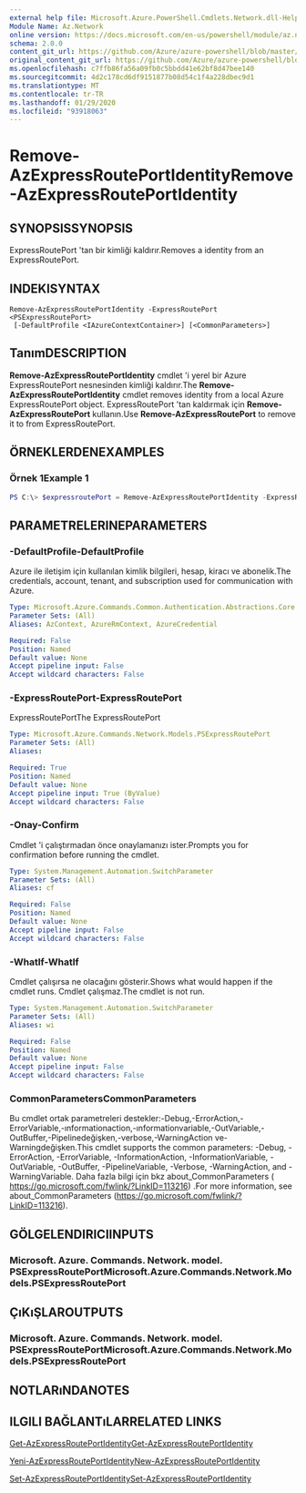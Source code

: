 ```yaml
---
external help file: Microsoft.Azure.PowerShell.Cmdlets.Network.dll-Help.xml
Module Name: Az.Network
online version: https://docs.microsoft.com/en-us/powershell/module/az.network/remove-azexpressrouteportidentity
schema: 2.0.0
content_git_url: https://github.com/Azure/azure-powershell/blob/master/src/Network/Network/help/Remove-AzExpressRoutePortIdentity.md
original_content_git_url: https://github.com/Azure/azure-powershell/blob/master/src/Network/Network/help/Remove-AzExpressRoutePortIdentity.md
ms.openlocfilehash: c7ffb86fa56a09fb0c5bbdd41e62bf8d47bee140
ms.sourcegitcommit: 4d2c178cd6df9151877b08d54c1f4a228dbec9d1
ms.translationtype: MT
ms.contentlocale: tr-TR
ms.lasthandoff: 01/29/2020
ms.locfileid: "93918063"
---
```

# <span data-ttu-id="424dc-101">Remove-AzExpressRoutePortIdentity</span><span class="sxs-lookup"><span data-stu-id="424dc-101">Remove-AzExpressRoutePortIdentity</span></span>

## <span data-ttu-id="424dc-102">SYNOPSIS</span><span class="sxs-lookup"><span data-stu-id="424dc-102">SYNOPSIS</span></span>
<span data-ttu-id="424dc-103">ExpressRoutePort 'tan bir kimliği kaldırır.</span><span class="sxs-lookup"><span data-stu-id="424dc-103">Removes a identity from an ExpressRoutePort.</span></span>

## <span data-ttu-id="424dc-104">INDEKI</span><span class="sxs-lookup"><span data-stu-id="424dc-104">SYNTAX</span></span>

```
Remove-AzExpressRoutePortIdentity -ExpressRoutePort <PSExpressRoutePort>
 [-DefaultProfile <IAzureContextContainer>] [<CommonParameters>]
```

## <span data-ttu-id="424dc-105">Tanım</span><span class="sxs-lookup"><span data-stu-id="424dc-105">DESCRIPTION</span></span>
<span data-ttu-id="424dc-106">**Remove-AzExpressRoutePortIdentity** cmdlet 'i yerel bir Azure ExpressRoutePort nesnesinden kimliği kaldırır.</span><span class="sxs-lookup"><span data-stu-id="424dc-106">The **Remove-AzExpressRoutePortIdentity** cmdlet removes identity from a local Azure ExpressRoutePort object.</span></span> <span data-ttu-id="424dc-107">ExpressRoutePort 'tan kaldırmak için **Remove-AzExpressRoutePort** kullanın.</span><span class="sxs-lookup"><span data-stu-id="424dc-107">Use **Remove-AzExpressRoutePort** to remove it to from ExpressRoutePort.</span></span>

## <span data-ttu-id="424dc-108">ÖRNEKLERDEN</span><span class="sxs-lookup"><span data-stu-id="424dc-108">EXAMPLES</span></span>

### <span data-ttu-id="424dc-109">Örnek 1</span><span class="sxs-lookup"><span data-stu-id="424dc-109">Example 1</span></span>
```powershell
PS C:\> $expressroutePort = Remove-AzExpressRoutePortIdentity -ExpressRoutePort $expressroutePort
```

## <span data-ttu-id="424dc-110">PARAMETRELERINE</span><span class="sxs-lookup"><span data-stu-id="424dc-110">PARAMETERS</span></span>

### <span data-ttu-id="424dc-111">-DefaultProfile</span><span class="sxs-lookup"><span data-stu-id="424dc-111">-DefaultProfile</span></span>
<span data-ttu-id="424dc-112">Azure ile iletişim için kullanılan kimlik bilgileri, hesap, kiracı ve abonelik.</span><span class="sxs-lookup"><span data-stu-id="424dc-112">The credentials, account, tenant, and subscription used for communication with Azure.</span></span>

```yaml
Type: Microsoft.Azure.Commands.Common.Authentication.Abstractions.Core.IAzureContextContainer
Parameter Sets: (All)
Aliases: AzContext, AzureRmContext, AzureCredential

Required: False
Position: Named
Default value: None
Accept pipeline input: False
Accept wildcard characters: False
```

### <span data-ttu-id="424dc-113">-ExpressRoutePort</span><span class="sxs-lookup"><span data-stu-id="424dc-113">-ExpressRoutePort</span></span>
<span data-ttu-id="424dc-114">ExpressRoutePort</span><span class="sxs-lookup"><span data-stu-id="424dc-114">The ExpressRoutePort</span></span>

```yaml
Type: Microsoft.Azure.Commands.Network.Models.PSExpressRoutePort
Parameter Sets: (All)
Aliases:

Required: True
Position: Named
Default value: None
Accept pipeline input: True (ByValue)
Accept wildcard characters: False
```

### <span data-ttu-id="424dc-115">-Onay</span><span class="sxs-lookup"><span data-stu-id="424dc-115">-Confirm</span></span>
<span data-ttu-id="424dc-116">Cmdlet 'i çalıştırmadan önce onaylamanızı ister.</span><span class="sxs-lookup"><span data-stu-id="424dc-116">Prompts you for confirmation before running the cmdlet.</span></span>

```yaml
Type: System.Management.Automation.SwitchParameter
Parameter Sets: (All)
Aliases: cf

Required: False
Position: Named
Default value: None
Accept pipeline input: False
Accept wildcard characters: False
```

### <span data-ttu-id="424dc-117">-WhatIf</span><span class="sxs-lookup"><span data-stu-id="424dc-117">-WhatIf</span></span>
<span data-ttu-id="424dc-118">Cmdlet çalışırsa ne olacağını gösterir.</span><span class="sxs-lookup"><span data-stu-id="424dc-118">Shows what would happen if the cmdlet runs.</span></span>
<span data-ttu-id="424dc-119">Cmdlet çalışmaz.</span><span class="sxs-lookup"><span data-stu-id="424dc-119">The cmdlet is not run.</span></span>

```yaml
Type: System.Management.Automation.SwitchParameter
Parameter Sets: (All)
Aliases: wi

Required: False
Position: Named
Default value: None
Accept pipeline input: False
Accept wildcard characters: False
```

### <span data-ttu-id="424dc-120">CommonParameters</span><span class="sxs-lookup"><span data-stu-id="424dc-120">CommonParameters</span></span>
<span data-ttu-id="424dc-121">Bu cmdlet ortak parametreleri destekler:-Debug,-ErrorAction,-ErrorVariable,-ınformationaction,-ınformationvariable,-OutVariable,-OutBuffer,-Pipelinedeğişken,-verbose,-WarningAction ve-Warningdeğişken.</span><span class="sxs-lookup"><span data-stu-id="424dc-121">This cmdlet supports the common parameters: -Debug, -ErrorAction, -ErrorVariable, -InformationAction, -InformationVariable, -OutVariable, -OutBuffer, -PipelineVariable, -Verbose, -WarningAction, and -WarningVariable.</span></span> <span data-ttu-id="424dc-122">Daha fazla bilgi için bkz about_CommonParameters ( https://go.microsoft.com/fwlink/?LinkID=113216) .</span><span class="sxs-lookup"><span data-stu-id="424dc-122">For more information, see about_CommonParameters (https://go.microsoft.com/fwlink/?LinkID=113216).</span></span>


## <span data-ttu-id="424dc-123">GÖLGELENDIRICI</span><span class="sxs-lookup"><span data-stu-id="424dc-123">INPUTS</span></span>

### <span data-ttu-id="424dc-124">Microsoft. Azure. Commands. Network. model. PSExpressRoutePort</span><span class="sxs-lookup"><span data-stu-id="424dc-124">Microsoft.Azure.Commands.Network.Models.PSExpressRoutePort</span></span>

## <span data-ttu-id="424dc-125">ÇıKıŞLAR</span><span class="sxs-lookup"><span data-stu-id="424dc-125">OUTPUTS</span></span>

### <span data-ttu-id="424dc-126">Microsoft. Azure. Commands. Network. model. PSExpressRoutePort</span><span class="sxs-lookup"><span data-stu-id="424dc-126">Microsoft.Azure.Commands.Network.Models.PSExpressRoutePort</span></span>

## <span data-ttu-id="424dc-127">NOTLARıNDA</span><span class="sxs-lookup"><span data-stu-id="424dc-127">NOTES</span></span>

## <span data-ttu-id="424dc-128">ILGILI BAĞLANTıLAR</span><span class="sxs-lookup"><span data-stu-id="424dc-128">RELATED LINKS</span></span>
[<span data-ttu-id="424dc-129">Get-AzExpressRoutePortIdentity</span><span class="sxs-lookup"><span data-stu-id="424dc-129">Get-AzExpressRoutePortIdentity</span></span>](./Get-AzExpressRoutePortIdentity.md)

[<span data-ttu-id="424dc-130">Yeni-AzExpressRoutePortIdentity</span><span class="sxs-lookup"><span data-stu-id="424dc-130">New-AzExpressRoutePortIdentity</span></span>](./New-AzExpressRoutePortIdentity.md)

[<span data-ttu-id="424dc-131">Set-AzExpressRoutePortIdentity</span><span class="sxs-lookup"><span data-stu-id="424dc-131">Set-AzExpressRoutePortIdentity</span></span>](./Set-AzExpressRoutePortIdentity.md)
